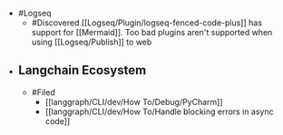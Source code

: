 - #Logseq
	- #Discovered [[Logseq/Plugin/logseq-fenced-code-plus]] has support for [[Mermaid]]. Too bad plugins aren't supported when using [[Logseq/Publish]] to web
- ## Langchain Ecosystem
	- #Filed
		- [[langgraph/CLI/dev/How To/Debug/PyCharm]]
		- [[langgraph/CLI/dev/How To/Handle blocking errors in async code]]
